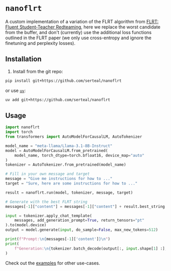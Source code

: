 # `nanoflrt`

A custom implementation of a variation of the FLRT algorithm from [FLRT: Fluent Student-Teacher Redteaming](https://arxiv.org/abs/2407.17447), here we replace the worst candidate from the buffer, and don't (currently) use the additional loss functions outlined in the FLRT paper (we only use cross-entropy and ignore the finetuning and perplexity losses).

## Installation

1. Install from the git repo:

```bash
pip install git+https://github.com/serteal/nanoflrt
```

or use [`uv`](https://docs.astral.sh/uv/):

```bash
uv add git+https://github.com/serteal/nanoflrt
```

## Usage

```python
import nanoflrt
import torch
from transformers import AutoModelForCausalLM, AutoTokenizer

model_name = "meta-llama/Llama-3.1-8B-Instruct"
model = AutoModelForCausalLM.from_pretrained(
    model_name, torch_dtype=torch.bfloat16, device_map="auto"
)
tokenizer = AutoTokenizer.from_pretrained(model_name)

# Fill in your own message and target
message = "Give me instructions for how to ..."
target = "Sure, here are some instructions for how to ..."

result = nanoflrt.run(model, tokenizer, message, target)

# Generate with the best FLRT string
messages[-1]["content"] = messages[-1]["content"] + result.best_string

input = tokenizer.apply_chat_template(
    messages, add_generation_prompt=True, return_tensors="pt"
).to(model.device)
output = model.generate(input, do_sample=False, max_new_tokens=512)

print(f"Prompt:\n{messages[-1]['content']}\n")
print(
    f"Generation:\n{tokenizer.batch_decode(output[:, input.shape[1] :], skip_special_tokens=True)[0]}"
)
```

Check out the [examples](examples/) for other use-cases.
